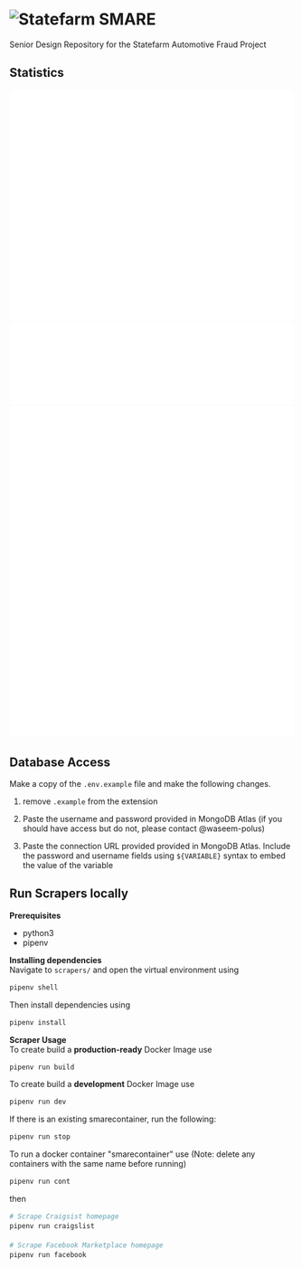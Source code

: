 # <img src="./frontend/public/logos/smare.png" alt="Statefarm SMARE" style="width:384px;"/>
Senior Design Repository for the Statefarm Automotive Fraud Project

## Statistics

![Metrics](/github-metrics.svg)
![Pagespeed](/metrics.plugin.pagespeed.svg)
![SMAREScreenShot](/metrics.plugin.screenshot.svg)

## Database Access

Make a copy of the ``.env.example`` file and make the following changes.

1. remove ``.example`` from the extension

2. Paste the username and password provided in MongoDB Atlas (if you should have access but do not, please contact @waseem-polus)
  
3. Paste the connection URL provided provided in MongoDB Atlas. Include the password and username fields using ``${VARIABLE}`` syntax to embed the value of the variable

## Run Scrapers locally
**Prerequisites**
- python3
- pipenv

**Installing dependencies**  
Navigate to ``scrapers/`` and open the virtual environment using
```bash
pipenv shell
```
Then install dependencies using
```bash
pipenv install
```

**Scraper Usage**  
To create build a **production-ready** Docker Image use
```bash
pipenv run build
```
To create build a **development** Docker Image use
```bash
pipenv run dev
```

If there is an existing smarecontainer, run the following:
```bash
pipenv run stop
```

To run a docker container "smarecontainer" use (Note: delete any containers with the same name before running)
```bash
pipenv run cont
```
then
```bash
# Scrape Craigsist homepage
pipenv run craigslist

# Scrape Facebook Marketplace homepage
pipenv run facebook
```
